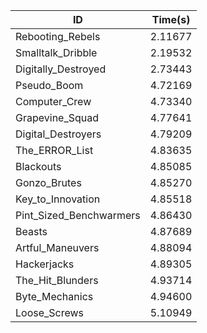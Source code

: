 |ID|Time(s)|
|-|-|
|Rebooting_Rebels|2.11677|
|Smalltalk_Dribble|2.19532|
|Digitally_Destroyed|2.73443|
|Pseudo_Boom|4.72169|
|Computer_Crew|4.73340|
|Grapevine_Squad|4.77641|
|Digital_Destroyers|4.79209|
|The_ERROR_List|4.83635|
|Blackouts|4.85085|
|Gonzo_Brutes|4.85270|
|Key_to_Innovation|4.85518|
|Pint_Sized_Benchwarmers|4.86430|
|Beasts|4.87689|
|Artful_Maneuvers|4.88094|
|Hackerjacks|4.89305|
|The_Hit_Blunders|4.93714|
|Byte_Mechanics|4.94600|
|Loose_Screws|5.10949|
